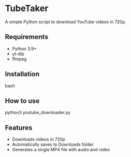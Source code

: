 # TubeTaker

A simple Python script to download YouTube videos in 720p.

## Requirements
- Python 3.9+
- yt-dlp
- ffmpeg

## Installation

bash

## How to use
python3 youtube_downloader.py

## Features
- Downloads videos in 720p
- Automatically saves to Downloads folder
- Generates a single MP4 file with audio and video
